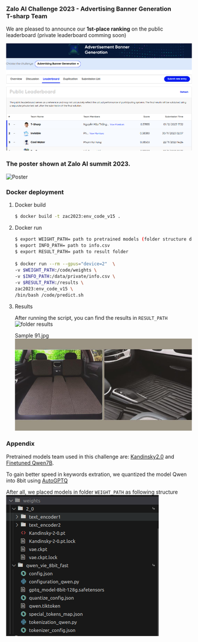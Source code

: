 ### Zalo AI Challenge 2023 - Advertising Banner Generation <br>T-sharp Team

We are pleased to announce our **1st-place ranking** on the public leaderboard (private leaderboard comming soon)

![Result](assets/leaderboard.png)


### The poster shown at Zalo AI summit 2023.

![Poster](assets/Poster.svg)

### Docker deployment
1. Docker build

    ```bash
    $ docker build -t zac2023:env_code_v15 .
    ```
2. Docker run

    ```bash
    $ export WEIGHT_PATH= path to pretrained models (folder structure described in Appendix)
    $ export INFO_PATH= path to info.csv
    $ export RESULT_PATH= path to result folder

    $ docker run --rm --gpus="device=2"  \
    -v $WEIGHT_PATH:/code/weights \
    -v $INFO_PATH:/data/private/info.csv \
    -v $RESULT_PATH:/results \
    zac2023:env_code_v15 \
    /bin/bash /code/predict.sh
    ```
3. Results

    After running the script, you can find the results in ```RESULT_PATH```
    ![folder results](image.png)

    Sample 91.jpg
    ![91.jpg](assets/91.jpg)

### Appendix <a id="appendix"></a>
Pretrained models team used in this challenge are: [Kandinsky2.0](https://github.com/ai-forever/Kandinsky-2) and [Finetuned Qwen7B](https://huggingface.co/VillaLabs/Qwen-7b-chat-vietnamese).

To gain better speed in keywords extration, we quantized the model Qwen into 8bit using [AutoGPTQ](https://github.com/PanQiWei/AutoGPTQ)

After all, we placed models in folder `WEIGHT_PATH` as following structure
![Pretrained models](assets/weights.png)